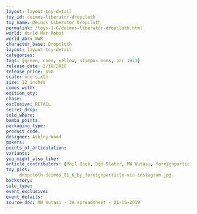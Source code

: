 ```yaml
---
layout: layout-toy-detail 
toy_id: deimos-liberator-dropcloth
toy_name: Deimos Liberator Dropcloth
permalink: /toys-1-6/deimos-liberator-dropcloth.html
world: World War Robot
world_abr: WWR
character_base: Dropcloth
layout: layout-toy-detail
categories: 
tags: [green, camo, yellow, olympus mons, par 1971]
release_date: 3/18/2010
release_price: $98 
scale: one sixth
size: 12 inches
comes_with: 
edition_qty: 
chase: 
exclusive: RETAIL
secret_drop: 
sold_where: 
bamba_points: 
packaging_type: 
product_code:
designer: Ashley Wood
makers: 
points_of_articulation: 
variants: 
you_might_also_like: 
article_contributors: [Phil Back, Don Slater, MW Wutasi, foreignparticle]
toy_pics: 
  -  dropcloth-deimos_01_6_by_foreignparticle-via-instagram.jpg
backstory: 
sale_type: 
event_exclusive: 
event_details: 
source_doc: MW Wutasi - 3A spreadsheet - 01-15-2019
---
```

